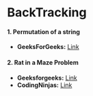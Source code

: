 # BackTracking

#### 1. Permutation of a string
- **GeeksForGeeks:** [Link](https://practice.geeksforgeeks.org/problems/permutations-of-a-given-string2041/1)

#### 2. Rat in a Maze Problem
- **Geeksforgeeks:** [Link](https://practice.geeksforgeeks.org/problems/rat-in-a-maze-problem/1)
- **CodingNinjas:** [Link](https://www.codingninjas.com/studio/problems/rat-in-a-maze_1215030)